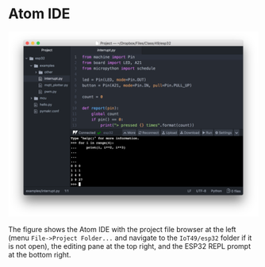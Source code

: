 # Atom IDE

![Atom IDE](atom_ide.png)

The figure shows the Atom IDE with the project file browser at the left (menu `File->Project Folder...` and navigate to the `IoT49/esp32` folder if it is not open), the editing pane at the top right, and the ESP32 REPL prompt at the bottom right.
